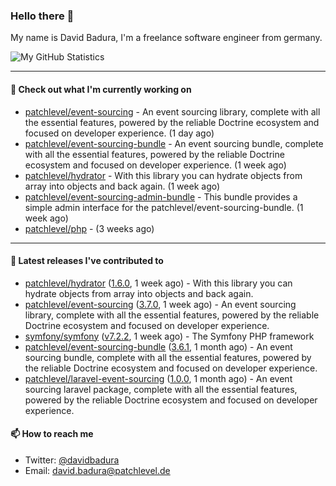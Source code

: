 ### Hello there 👋

My name is David Badura, I'm a freelance software engineer from germany.

![My GitHub Statistics](https://github-readme-stats.vercel.app/api?username=DavidBadura&show_icons=true&count_private=true&hide_title=true)

---

#### 👷 Check out what I'm currently working on

- [patchlevel/event-sourcing](https://github.com/patchlevel/event-sourcing) - An event sourcing library, complete with all the essential features,  powered by the reliable Doctrine ecosystem and focused on developer experience. (1 day ago)
- [patchlevel/event-sourcing-bundle](https://github.com/patchlevel/event-sourcing-bundle) - An event sourcing bundle, complete with all the essential features, powered by the reliable Doctrine ecosystem and focused on developer experience. (1 week ago)
- [patchlevel/hydrator](https://github.com/patchlevel/hydrator) - With this library you can hydrate objects from array into objects and back again.  (1 week ago)
- [patchlevel/event-sourcing-admin-bundle](https://github.com/patchlevel/event-sourcing-admin-bundle) - This bundle provides a simple admin interface for the patchlevel/event-sourcing-bundle. (1 week ago)
- [patchlevel/php](https://github.com/patchlevel/php) -  (3 weeks ago)

---

#### 🔭 Latest releases I've contributed to

- [patchlevel/hydrator](https://github.com/patchlevel/hydrator) ([1.6.0](https://github.com/patchlevel/hydrator/releases/tag/1.6.0), 1 week ago) - With this library you can hydrate objects from array into objects and back again. 
- [patchlevel/event-sourcing](https://github.com/patchlevel/event-sourcing) ([3.7.0](https://github.com/patchlevel/event-sourcing/releases/tag/3.7.0), 1 week ago) - An event sourcing library, complete with all the essential features,  powered by the reliable Doctrine ecosystem and focused on developer experience.
- [symfony/symfony](https://github.com/symfony/symfony) ([v7.2.2](https://github.com/symfony/symfony/releases/tag/v7.2.2), 1 week ago) - The Symfony PHP framework
- [patchlevel/event-sourcing-bundle](https://github.com/patchlevel/event-sourcing-bundle) ([3.6.1](https://github.com/patchlevel/event-sourcing-bundle/releases/tag/3.6.1), 1 month ago) - An event sourcing bundle, complete with all the essential features, powered by the reliable Doctrine ecosystem and focused on developer experience.
- [patchlevel/laravel-event-sourcing](https://github.com/patchlevel/laravel-event-sourcing) ([1.0.0](https://github.com/patchlevel/laravel-event-sourcing/releases/tag/1.0.0), 1 month ago) - An event sourcing laravel package, complete with all the essential features, powered by the reliable Doctrine ecosystem and focused on developer experience.

#### 📫 How to reach me

- Twitter: [@davidbadura](https://twitter.com/davidbadura)
- Email: [david.badura@patchlevel.de](mailto:david.badura@patchlevel.de)